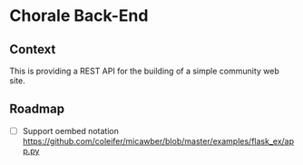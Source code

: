 # Chorale Back-End

## Context
This is providing a REST API for the building of a simple community web site.

## Roadmap

- [ ] Support oembed notation https://github.com/coleifer/micawber/blob/master/examples/flask_ex/app.py
